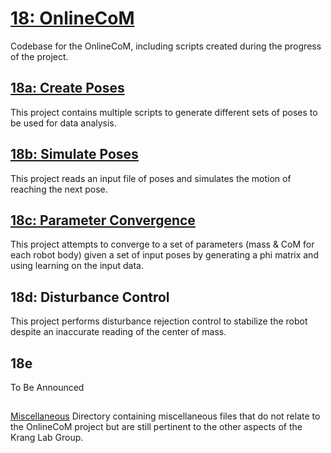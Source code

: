 # [18: OnlineCoM](https://github.gatech.edu/WholeBodyControlAttempt1/18OnlineCoM)
Codebase for the OnlineCoM, including scripts created during the progress of the project.

## [18a: Create Poses](https://github.gatech.edu/WholeBodyControlAttempt1/18aCreatePoses)
This project contains multiple scripts to generate different sets of poses to be used for data analysis.

## [18b: Simulate Poses](https://github.gatech.edu/WholeBodyControlAttempt1/18bSimulatePoses)
This project reads an input file of poses and simulates the motion of reaching the next pose.

## [18c: Parameter Convergence](https://github.gatech.edu/WholeBodyControlAttempt1/18cParameterConvergence)
This project attempts to converge to a set of parameters (mass & CoM for each robot body) given a set of input poses by generating a phi matrix and using learning on the input data.

## 18d: Disturbance Control
This project performs disturbance rejection control to stabilize the robot
despite an inaccurate reading of the center of mass.

## 18e
To Be Announced

##
[Miscellaneous](https://github.gatech.edu/WholeBodyControlAttempt1/18OnlineCoM/tree/master/misc)
Directory containing miscellaneous files that do not relate to the OnlineCoM
project but are still pertinent to the other aspects of the Krang Lab Group.
